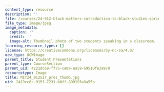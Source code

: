 ```yaml
---
content_type: resource
description: ''
file: /courses/24-912-black-matters-introduction-to-black-studies-spring-2017/2419cc8c915f7231b8ff899193a8a55b_MIT24_912S17_pres_thumb.jpg
file_type: image/jpeg
image_metadata:
  caption: ''
  credit: ''
  image-alt: Thumbnail photo of two students speaking in a classroom.
learning_resource_types: []
license: https://creativecommons.org/licenses/by-nc-sa/4.0/
ocw_type: OCWImage
parent_title: Student Presentations
parent_type: CourseSection
parent_uid: 4221dc69-ff75-ca0a-ea59-69510fe3a970
resourcetype: Image
title: MIT24_912S17_pres_thumb.jpg
uid: 2419cc8c-915f-7231-b8ff-899193a8a55b
---
```

